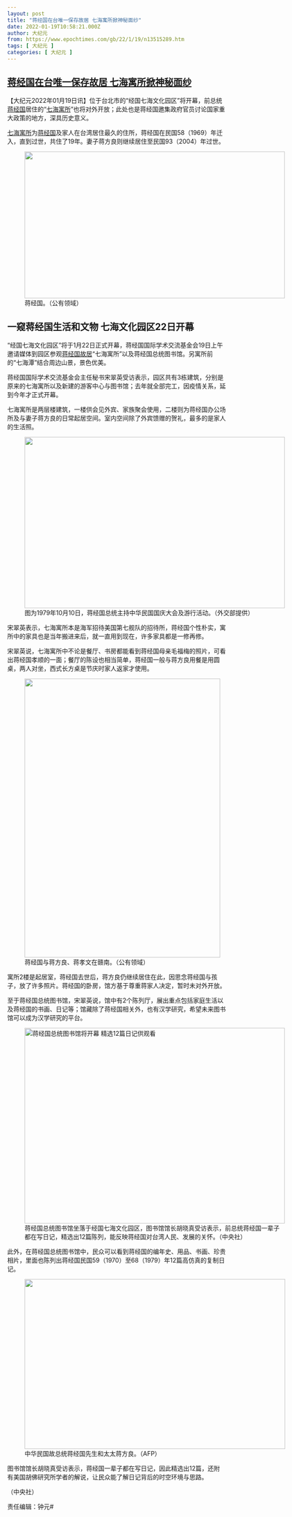 ```yaml
---
layout: post
title: "蒋经国在台唯一保存故居 七海寓所掀神秘面纱"
date: 2022-01-19T10:58:21.000Z
author: 大纪元
from: https://www.epochtimes.com/gb/22/1/19/n13515289.htm
tags: [ 大纪元 ]
categories: [ 大纪元 ]
---
```

<!--1642589901000-->
[蒋经国在台唯一保存故居 七海寓所掀神秘面纱](https://www.epochtimes.com/gb/22/1/19/n13515289.htm)
------

<div>
<p>【大纪元2022年01月19日讯】位于台北市的“经国七海文化园区”将开幕，前总统<a href="https://www.epochtimes.com/gb/tag/%E8%92%8B%E7%BB%8F%E5%9B%BD.html">蒋经国</a>居住的“<a href="https://www.epochtimes.com/gb/tag/%E4%B8%83%E6%B5%B7%E5%AF%93%E6%89%80.html">七海寓所</a>”也将对外开放；此处也是蒋经国邀集政府官员讨论国家重大政策的地方，深具历史意义。</p><p><a href="https://www.epochtimes.com/gb/tag/%E4%B8%83%E6%B5%B7%E5%AF%93%E6%89%80.html">七海寓所</a>为<a href="https://www.epochtimes.com/gb/tag/%E8%92%8B%E7%BB%8F%E5%9B%BD.html">蒋经国</a>及家人在台湾居住最久的住所，蒋经国在民国58（1969）年迁入，直到过世，共住了19年。妻子蒋方良则继续居住至民国93（2004）年过世。</p><figure id="attachment_11763624" aria-describedby="caption-attachment-11763624" style="width: 600px" class="wp-caption aligncenter"><a target="_blank" href="https://i.epochtimes.com/assets/uploads/2020/01/2020010021.png"><img class="size-large wp-image-11763624" src="https://i.epochtimes.com/assets/uploads/2020/01/2020010021-600x338.png" alt="" width="600" height="338" /></a><figcaption id="caption-attachment-11763624" class="wp-caption-text">蒋经国。（公有领域）</figcaption></figure><h2>一窥蒋经国生活和文物 七海文化园区22日开幕</h2><p>“经国七海文化园区”将于1月22日正式开幕，蒋经国国际学术交流基金会19日上午邀请媒体到园区参观<a href="https://www.epochtimes.com/gb/tag/%E8%92%8B%E7%BB%8F%E5%9B%BD%E6%95%85%E5%B1%85.html">蒋经国故居</a>“七海寓所”以及蒋经国总统图书馆。另寓所前的“七海潭”结合周边山景，景色优美。</p><p>蒋经国国际学术交流基金会主任秘书宋翠英受访表示，园区共有3栋建筑，分别是原来的七海寓所以及新建的游客中心与图书馆；去年就全部完工，因疫情关系，延到今年才正式开幕。</p><p>七海寓所是两层楼建筑，一楼供会见外宾、家族聚会使用，二楼则为蒋经国办公场所及与妻子蒋方良的日常起居空间。室内空间除了外宾馈赠的贺礼，最多的是家人的生活照。</p><figure id="attachment_13515730" aria-describedby="caption-attachment-13515730" style="width: 600px" class="wp-caption aligncenter"><a target="_blank" href="https://i.epochtimes.com/assets/uploads/2022/01/id13515730-538055.jpg"><img class="size-large wp-image-13515730" src="https://i.epochtimes.com/assets/uploads/2022/01/id13515730-538055-600x394.jpg" alt="" width="600" height="394" /></a><figcaption id="caption-attachment-13515730" class="wp-caption-text">图为1979年10月10日，蒋经国总统主持中华民国国庆大会及游行活动。（外交部提供）</figcaption></figure><p>宋翠英表示，七海寓所本是海军招待美国第七舰队的招待所，蒋经国个性朴实，寓所中的家具也是当年搬进来后，就一直用到现在，许多家具都是一修再修。</p><p>宋翠英说，七海寓所中不论是餐厅、书房都能看到蒋经国母亲毛福梅的照片，可看出蒋经国孝顺的一面；餐厅的陈设也相当简单，蒋经国一般与蒋方良用餐是用圆桌，两人对坐，西式长方桌是节庆时家人返家才使用。</p><figure id="attachment_11588353" aria-describedby="caption-attachment-11588353" style="width: 451px" class="wp-caption aligncenter"><a target="_blank" href="https://i.epochtimes.com/assets/uploads/2019/10/Chiang_Ching-kuo_and_Fang-liang_in_Gannan.jpg"><img class=" wp-image-11588353" src="https://i.epochtimes.com/assets/uploads/2019/10/Chiang_Ching-kuo_and_Fang-liang_in_Gannan-600x854.jpg" alt="" width="451" height="642" /></a><figcaption id="caption-attachment-11588353" class="wp-caption-text">蒋经国与蒋方良、蒋孝文在赣南。（公有领域）</figcaption></figure><p>寓所2楼是起居室，蒋经国去世后，蒋方良仍继续居住在此，因思念蒋经国与孩子，放了许多照片。蒋经国的卧房，馆方基于尊重蒋家人决定，暂时未对外开放。</p><p>至于蒋经国总统图书馆，宋翠英说，馆中有2个陈列厅，展出重点包括家庭生活以及蒋经国的书画、日记等；馆藏除了蒋经国相关外，也有汉学研究，希望未来图书馆可以成为汉学研究的平台。</p><figure id="attachment_13515340" aria-describedby="caption-attachment-13515340" style="width: 600px" class="wp-caption aligncenter"><a target="_blank" href="https://i.epochtimes.com/assets/uploads/2022/01/id13515340-2201190440162378.jpg"><img class="size-large wp-image-13515340" title="蒋经国总统图书馆将开幕 精选12篇日记供观看" src="https://i.epochtimes.com/assets/uploads/2022/01/id13515340-2201190440162378-600x450.jpg" alt="蒋经国总统图书馆将开幕 精选12篇日记供观看" width="600" height="450" /></a><figcaption id="caption-attachment-13515340" class="wp-caption-text">蒋经国总统图书馆坐落于经国七海文化园区，图书馆馆长胡晓真受访表示，前总统蒋经国一辈子都在写日记，精选出12篇陈列，能反映蒋经国对台湾人民、发展的关怀。（中央社）</figcaption></figure><p>此外，在蒋经国总统图书馆中，民众可以看到蒋经国的编年史、用品、书画、珍贵相片，里面也陈列出蒋经国民国59（1970）至68（1979）年12篇高仿真的复制日记。</p><figure id="attachment_5772417" aria-describedby="caption-attachment-5772417" style="width: 601px" class="wp-caption aligncenter"><a target="_blank" href="https://i.epochtimes.com/assets/uploads/2014/08/1408291123462378.jpg"><img class=" wp-image-5772417" src="https://i.epochtimes.com/assets/uploads/2014/08/1408291123462378.jpg" alt="" width="601" height="391" /></a><figcaption id="caption-attachment-5772417" class="wp-caption-text">中华民国故总统蒋经国先生和太太蒋方良。（AFP）</figcaption></figure><p>图书馆馆长胡晓真受访表示，蒋经国一辈子都在写日记，因此精选出12篇，还附有美国胡佛研究所学者的解说，让民众能了解日记背后的时空环境与思路。</p><p>（中央社）</p><p>责任编辑：钟元#</p>
</div>
